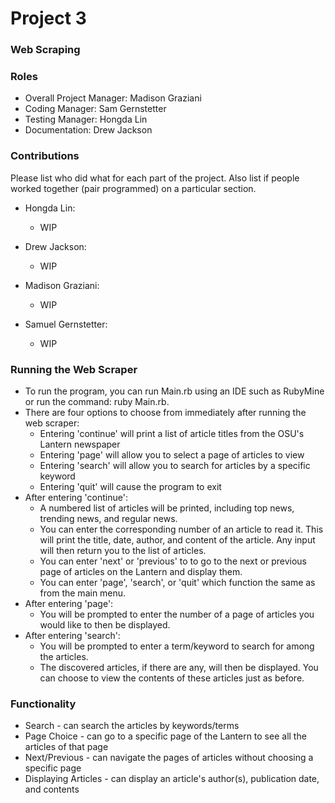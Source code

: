 # Project 3
### Web Scraping

### Roles
* Overall Project Manager: Madison Graziani
* Coding Manager: Sam Gernstetter
* Testing Manager: Hongda Lin
* Documentation: Drew Jackson

### Contributions
Please list who did what for each part of the project.
Also list if people worked together (pair programmed) on a particular section.

* Hongda Lin: 
  * WIP
          
* Drew Jackson: 
  * WIP
            
* Madison Graziani: 
  * WIP
                   
* Samuel Gernstetter: 
  * WIP

### Running the Web Scraper
  * To run the program, you can run Main.rb using an IDE such as RubyMine or run the command: ruby Main.rb.
  * There are four options to choose from immediately after running the web scraper:
    * Entering 'continue' will print a list of article titles from the OSU's Lantern newspaper
    * Entering 'page' will allow you to select a page of articles to view
    * Entering 'search' will allow you to search for articles by a specific keyword
    * Entering 'quit' will cause the program to exit
  * After entering 'continue':
    * A numbered list of articles will be printed, including top news, trending news, and regular news.
    * You can enter the corresponding number of an article to read it. This will print the title, date, author, and content of the article. Any input will then return you to the list of articles.
    * You can enter 'next' or 'previous' to to go to the next or previous page of articles on the Lantern and display them.
    * You can enter 'page', 'search', or 'quit' which function the same as from the main menu.
  * After entering 'page':
    * You will be prompted to enter the number of a page of articles you would like to then be displayed.
  * After entering 'search':
    * You will be prompted to enter a term/keyword to search for among the articles.
    * The discovered articles, if there are any, will then be displayed. You can choose to view the contents of these articles just as before.

### Functionality
  * Search - can search the articles by keywords/terms
  * Page Choice - can go to a specific page of the Lantern to see all the articles of that page
  * Next/Previous - can navigate the pages of articles without choosing a specific page
  * Displaying Articles - can display an article's author(s), publication date, and contents
